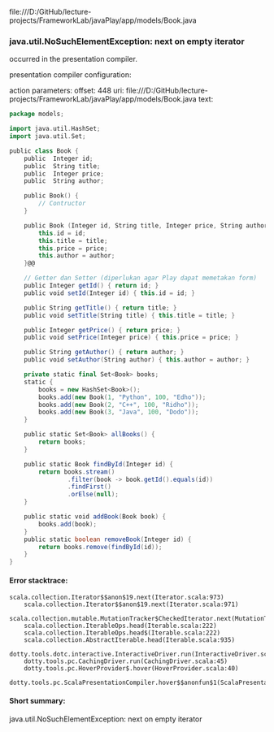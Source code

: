 file:///D:/GitHub/lecture-projects/FrameworkLab/javaPlay/app/models/Book.java
### java.util.NoSuchElementException: next on empty iterator

occurred in the presentation compiler.

presentation compiler configuration:


action parameters:
offset: 448
uri: file:///D:/GitHub/lecture-projects/FrameworkLab/javaPlay/app/models/Book.java
text:
```scala
package models;

import java.util.HashSet;
import java.util.Set;

public class Book {
    public  Integer id;
    public  String title;
    public  Integer price;
    public  String author;

    public Book() {
        // Contructor
    }

    public Book (Integer id, String title, Integer price, String author) {
        this.id = id;
        this.title = title;
        this.price = price;
        this.author = author;
    }@@

    // Getter dan Setter (diperlukan agar Play dapat memetakan form)
    public Integer getId() { return id; }
    public void setId(Integer id) { this.id = id; }

    public String getTitle() { return title; }
    public void setTitle(String title) { this.title = title; }

    public Integer getPrice() { return price; }
    public void setPrice(Integer price) { this.price = price; }

    public String getAuthor() { return author; }
    public void setAuthor(String author) { this.author = author; }

    private static final Set<Book> books;
    static {
        books = new HashSet<Book>();
        books.add(new Book(1, "Python", 100, "Edho"));
        books.add(new Book(2, "C++", 100, "Ridho"));
        books.add(new Book(3, "Java", 100, "Dodo"));
    }

    public static Set<Book> allBooks() {
        return books;
    }

    public static Book findById(Integer id) {
        return books.stream()
                .filter(book -> book.getId().equals(id))
                .findFirst()
                .orElse(null);
    }

    public static void addBook(Book book) {
        books.add(book);
    }
    public static boolean removeBook(Integer id) {
        return books.remove(findById(id));
    }
}

```



#### Error stacktrace:

```
scala.collection.Iterator$$anon$19.next(Iterator.scala:973)
	scala.collection.Iterator$$anon$19.next(Iterator.scala:971)
	scala.collection.mutable.MutationTracker$CheckedIterator.next(MutationTracker.scala:76)
	scala.collection.IterableOps.head(Iterable.scala:222)
	scala.collection.IterableOps.head$(Iterable.scala:222)
	scala.collection.AbstractIterable.head(Iterable.scala:935)
	dotty.tools.dotc.interactive.InteractiveDriver.run(InteractiveDriver.scala:164)
	dotty.tools.pc.CachingDriver.run(CachingDriver.scala:45)
	dotty.tools.pc.HoverProvider$.hover(HoverProvider.scala:40)
	dotty.tools.pc.ScalaPresentationCompiler.hover$$anonfun$1(ScalaPresentationCompiler.scala:389)
```
#### Short summary: 

java.util.NoSuchElementException: next on empty iterator
